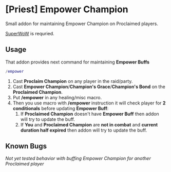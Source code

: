 # [Priest] Empower Champion
Small addon for maintaining Empower Champion on Proclaimed players.

[SuperWoW](https://github.com/balakethelock/SuperWoW) is requried.

## Usage
That addon provides next command for maintaining **Empower Buffs**
```lua
/empower
```

1. Cast **Proclaim Champion** on any player in the raid/party.
2. Cast **Empower Champion**/**Champion's Grace**/**Champion's Bond** on the **Proclaimed Champion**.
3. Put **/empower** in any healing/misc macro.
4. Then you use macro with **/empower** instruction it will check player for **2 conditionals** before updating **Empower Buff**:
	1) If **Proclaimed Champion** doesn't have **Empower Buff** then addon will try to update the buff.
	2) If **You** and **Proclaimed Champion** are **not in combat** and **current duration half expired** then addon will try to update the buff.

## Known Bugs
*Not yet tested behavior with buffing Empower Champion for another Proclaimed player*
